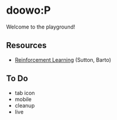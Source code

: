 # doowo:P
Welcome to the playground!

## Resources
- [Reinforcement Learning](http://incompleteideas.net/book/bookdraft2017nov5.pdf) (Sutton, Barto)

## To Do
- tab icon
- mobile
- cleanup
- live

